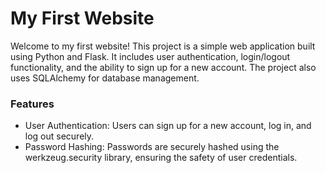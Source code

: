 <h1>My First Website</h1>

<p>Welcome to my first website! This project is a simple web application built using Python and Flask. It includes user authentication, login/logout functionality, and the ability to sign up for a new account. The project also uses SQLAlchemy for database management.</p>

<h3>Features</h3>
<ul>
  <li>User Authentication: Users can sign up for a new account, log in, and log out securely.</li>
  <li>Password Hashing: Passwords are securely hashed using the werkzeug.security library, ensuring the safety  of user credentials.</li>
</ul>

 

